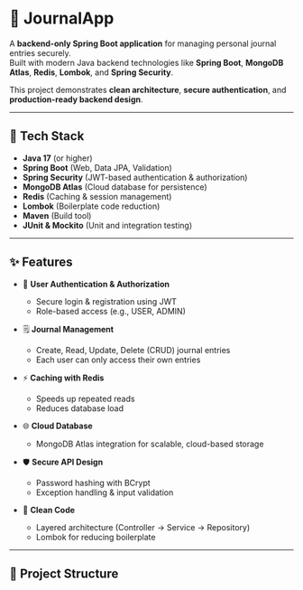 # 📝 JournalApp

A **backend-only Spring Boot application** for managing personal journal entries securely.  
Built with modern Java backend technologies like **Spring Boot**, **MongoDB Atlas**, **Redis**, **Lombok**, and **Spring Security**.  

This project demonstrates **clean architecture**, **secure authentication**, and **production-ready backend design**.

---

## 🚀 Tech Stack

- **Java 17** (or higher)  
- **Spring Boot** (Web, Data JPA, Validation)  
- **Spring Security** (JWT-based authentication & authorization)  
- **MongoDB Atlas** (Cloud database for persistence)  
- **Redis** (Caching & session management)  
- **Lombok** (Boilerplate code reduction)  
- **Maven** (Build tool)  
- **JUnit & Mockito** (Unit and integration testing)  

---

## ✨ Features

- 🔐 **User Authentication & Authorization**
  - Secure login & registration using JWT
  - Role-based access (e.g., USER, ADMIN)

- 🗒️ **Journal Management**
  - Create, Read, Update, Delete (CRUD) journal entries
  - Each user can only access their own entries

- ⚡ **Caching with Redis**
  - Speeds up repeated reads
  - Reduces database load

- 🌐 **Cloud Database**
  - MongoDB Atlas integration for scalable, cloud-based storage

- 🛡️ **Secure API Design**
  - Password hashing with BCrypt
  - Exception handling & input validation

- 🧩 **Clean Code**
  - Layered architecture (Controller → Service → Repository)
  - Lombok for reducing boilerplate

---

## 📂 Project Structure

 
